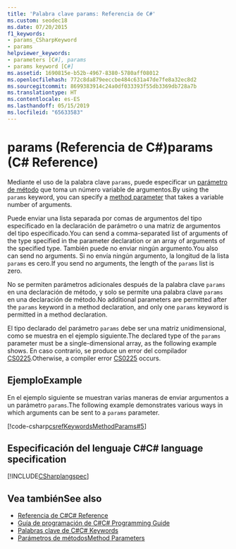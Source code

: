 ```yaml
---
title: 'Palabra clave params: Referencia de C#'
ms.custom: seodec18
ms.date: 07/20/2015
f1_keywords:
- params_CSharpKeyword
- params
helpviewer_keywords:
- parameters [C#], params
- params keyword [C#]
ms.assetid: 1690815e-b52b-4967-8380-5780aff08012
ms.openlocfilehash: 772c8da879eeccbe484c631a47de7fe8a32ec8d2
ms.sourcegitcommit: 8699383914c24a0df033393f55db3369db728a7b
ms.translationtype: HT
ms.contentlocale: es-ES
ms.lasthandoff: 05/15/2019
ms.locfileid: "65633583"
---
```

# <a name="params-c-reference"></a><span data-ttu-id="f33b4-102">params (Referencia de C#)</span><span class="sxs-lookup"><span data-stu-id="f33b4-102">params (C# Reference)</span></span>

<span data-ttu-id="f33b4-103">Mediante el uso de la palabra clave `params`, puede especificar un [parámetro de método](method-parameters.md) que toma un número variable de argumentos.</span><span class="sxs-lookup"><span data-stu-id="f33b4-103">By using the `params` keyword, you can specify a [method parameter](method-parameters.md) that takes a variable number of arguments.</span></span>

<span data-ttu-id="f33b4-104">Puede enviar una lista separada por comas de argumentos del tipo especificado en la declaración de parámetro o una matriz de argumentos del tipo especificado.</span><span class="sxs-lookup"><span data-stu-id="f33b4-104">You can send a comma-separated list of arguments of the type specified in the parameter declaration or an array of arguments of the specified type.</span></span> <span data-ttu-id="f33b4-105">También puede no enviar ningún argumento.</span><span class="sxs-lookup"><span data-stu-id="f33b4-105">You also can send no arguments.</span></span> <span data-ttu-id="f33b4-106">Si no envía ningún argumento, la longitud de la lista `params` es cero.</span><span class="sxs-lookup"><span data-stu-id="f33b4-106">If you send no arguments, the length of the `params` list is zero.</span></span>

<span data-ttu-id="f33b4-107">No se permiten parámetros adicionales después de la palabra clave `params` en una declaración de método, y solo se permite una palabra clave `params` en una declaración de método.</span><span class="sxs-lookup"><span data-stu-id="f33b4-107">No additional parameters are permitted after the `params` keyword in a method declaration, and only one `params` keyword is permitted in a method declaration.</span></span>

<span data-ttu-id="f33b4-108">El tipo declarado del parámetro `params` debe ser una matriz unidimensional, como se muestra en el ejemplo siguiente.</span><span class="sxs-lookup"><span data-stu-id="f33b4-108">The declared type of the `params` parameter must be a single-dimensional array, as the following example shows.</span></span> <span data-ttu-id="f33b4-109">En caso contrario, se produce un error del compilador [CS0225](../../misc/cs0225.md).</span><span class="sxs-lookup"><span data-stu-id="f33b4-109">Otherwise, a compiler error [CS0225](../../misc/cs0225.md) occurs.</span></span>

## <a name="example"></a><span data-ttu-id="f33b4-110">Ejemplo</span><span class="sxs-lookup"><span data-stu-id="f33b4-110">Example</span></span>

<span data-ttu-id="f33b4-111">En el ejemplo siguiente se muestran varias maneras de enviar argumentos a un parámetro `params`.</span><span class="sxs-lookup"><span data-stu-id="f33b4-111">The following example demonstrates various ways in which arguments can be sent to a `params` parameter.</span></span>

[!code-csharp[csrefKeywordsMethodParams#5](~/samples/snippets/csharp/VS_Snippets_VBCSharp/csrefKeywordsMethodParams/CS/csrefKeywordsMethodParams.cs#5)] 

## <a name="c-language-specification"></a><span data-ttu-id="f33b4-112">Especificación del lenguaje C#</span><span class="sxs-lookup"><span data-stu-id="f33b4-112">C# language specification</span></span>

[!INCLUDE[CSharplangspec](~/includes/csharplangspec-md.md)]

## <a name="see-also"></a><span data-ttu-id="f33b4-113">Vea también</span><span class="sxs-lookup"><span data-stu-id="f33b4-113">See also</span></span>

- [<span data-ttu-id="f33b4-114">Referencia de C#</span><span class="sxs-lookup"><span data-stu-id="f33b4-114">C# Reference</span></span>](../index.md)
- [<span data-ttu-id="f33b4-115">Guía de programación de C#</span><span class="sxs-lookup"><span data-stu-id="f33b4-115">C# Programming Guide</span></span>](../../programming-guide/index.md)
- [<span data-ttu-id="f33b4-116">Palabras clave de C#</span><span class="sxs-lookup"><span data-stu-id="f33b4-116">C# Keywords</span></span>](index.md)
- [<span data-ttu-id="f33b4-117">Parámetros de métodos</span><span class="sxs-lookup"><span data-stu-id="f33b4-117">Method Parameters</span></span>](method-parameters.md)
